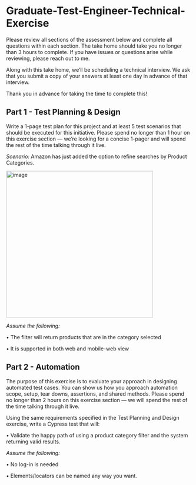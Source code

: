 # Graduate-Test-Engineer-Technical-Exercise

Please review all sections of the assessment below and complete all questions within each section. The take home should take you no longer than 3 hours to complete. If you have issues or questions arise while reviewing, please reach out to me. 

Along with this take home, we’ll be scheduling a technical interview. We ask that you submit a copy of your answers at least one day in advance of that interview.

Thank you in advance for taking the time to complete this!


## Part 1 - Test Planning & Design
Write a 1-page test plan for this project and at least 5 test scenarios that should be executed for this initiative. Please spend no longer than 1 hour on this exercise section — we’re looking for a concise 1-pager and will spend the rest of the time talking through it live. 

*Scenario:* Amazon has just added the option to refine searches by Product Categories. 


<img width="399" alt="image" src="https://user-images.githubusercontent.com/106077782/169808401-27db8132-93c9-49f7-9787-f995f2ca53c8.png">





*Assume the following:*

•	The filter will return products that are in the category selected

•	It is supported in both web and mobile-web view


## Part 2 - Automation
The purpose of this exercise is to evaluate your approach in designing automated test cases. You can show us how you approach automation scope, setup, tear downs, assertions, and shared methods. Please spend no longer than 2 hours on this exercise section — we will spend the rest of the time talking through it live. 

Using the same requirements specified in the Test Planning and Design exercise, write a Cypress test that will:

•	Validate the happy path of using a product category filter and the system returning valid results.

*Assume the following:*

•	No log-in is needed

•	Elements/locators can be named any way you want.

